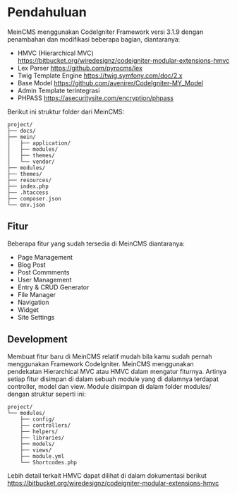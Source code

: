 # Pendahuluan

MeinCMS menggunakan CodeIgniter Framework versi 3.1.9 dengan penambahan dan modifikasi beberapa bagian, diantaranya:

- HMVC (Hierarchical MVC) https://bitbucket.org/wiredesignz/codeigniter-modular-extensions-hmvc
- Lex Parser https://github.com/pyrocms/lex
- Twig Template Engine https://twig.symfony.com/doc/2.x
- Base Model https://github.com/avenirer/CodeIgniter-MY_Model
- Admin Template terintegrasi
- PHPASS https://asecuritysite.com/encryption/phpass

Berikut ini struktur folder dari MeinCMS:

```folder
project/
├── docs/
├── mein/
│   ├── application/
│   ├── modules/
│   ├── themes/
│   └── vendor/
├── modules/
├── themes/
├── resources/
├── index.php
├── .htaccess
├── composer.json
└── env.json
```

## Fitur

Beberapa fitur yang sudah tersedia di MeinCMS diantaranya:

- Page Management
- Blog Post
- Post Commments
- User Management
- Entry & CRUD Generator
- File Manager
- Navigation
- Widget
- Site Settings

## Development

Membuat fitur baru di MeinCMS relatif mudah bila kamu sudah pernah menggunakan Framework CodeIgniter. MeinCMS menggunakan pendekatan Hierarchical MVC atau HMVC dalam mengatur fiturnya. Artinya setiap fitur disimpan di dalam sebuah module yang di dalamnya terdapat controller, model dan view. Module disimpan di dalam folder modules/ dengan struktur seperti ini:

```folder
project/
└── modules/
	├── config/
	├── controllers/
	├── helpers/
	├── libraries/
	├── models/
	├── views/
	├── module.yml
	└── Shortcodes.php
```

Lebih detail terkait HMVC dapat dilihat di dalam dokumentasi berikut https://bitbucket.org/wiredesignz/codeigniter-modular-extensions-hmvc